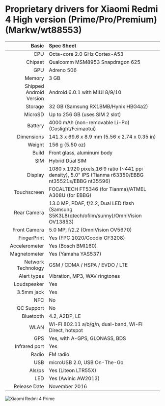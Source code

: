 Proprietary drivers for Xiaomi Redmi 4 High version (Prime/Pro/Premium) (Markw/wt88553)
========================================================================================

Basic   | Spec Sheet
-------:|:-------------------------
CPU     | Octa-core 2.0 GHz Cortex-A53
Chipset | Qualcomm MSM8953 Snapdragon 625
GPU     | Adreno 506
Memory  | 3 GB
Shipped Android Version | Android 6.0.1 with MIUI 8/9/10
Storage | 32 GB (Samsung RX1BMB/Hynix HBG4a2)
MicroSD | Up to 256 GB (uses SIM 2 slot)
Battery | 4000 mAh (non-removable Li-Po) (Coslight/Feimaotui)
Dimensions | 141.3 x 69.6 x 8.9 mm (5.56 x 2.74 x 0.35 in)
Weight | 156 g (5.50 oz)
Build | Front glass, aluminum body
SIM | Hybrid Dual SIM
Display | 1080 x 1920 pixels,16:9 ratio (~441 ppi density), 5.0" IPS (Tianma r63350/EBBG nt35521s/EBBG nt35596)
Touchscreen | FOCALTECH FT5346 (for Tianma)/ATMEL A308U (for EBBG)
Rear Camera  | 13.0 MP, PDAF, f/2.2, Dual LED flash (Samsung S5K3L8(qtech/ofilm/sunny)/OmniVision OV13853)
Front Camera | 5.0 MP, f/2.2 (OmniVision OV5670)
FingerPrint | Yes (FPC 1020/Goodix GF3208)
Accelerometer | Yes (Bosch BMI160)
Magnetometer | Yes (Yamaha YAS537)
Network Technology | GSM / CDMA / HSPA / EVDO / LTE
Alert types | Vibration, MP3, WAV ringtones
Loudspeaker | Yes 
3.5mm jack | Yes
NFC | No
QC Support | No
Bluetooth | 4.2, A2DP, LE
WLAN | Wi-Fi 802.11 a/b/g/n, dual-band, Wi-Fi Direct, hotspot
GPS | Yes, with A-GPS, GLONASS, BDS
Infrared port |	Yes
Radio |	FM radio
USB | microUSB 2.0, USB On-The-Go
Als/ps | Yes (Liteon LTR55X)
LED | Yes (Awinic AW2013)
Release Date | November 2016

![Xiaomi Redmi 4 Prime](http://xiaominews.ru/wp-content/uploads/2017/05/maxresdefault-2.jpg "Xiaomi Redmi 4 Prime")
